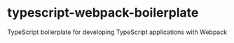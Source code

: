 # typescript-webpack-boilerplate
TypeScript boilerplate for developing TypeScript applications with Webpack
